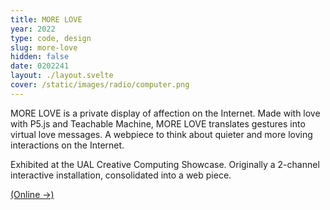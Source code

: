 ```yaml
---
title: MORE LOVE
year: 2022
type: code, design
slug: more-love
hidden: false
date: 0202241
layout: ./layout.svelte
cover: /static/images/radio/computer.png
---
```


MORE LOVE is a private display of affection on the Internet. Made with love with P5.js and Teachable Machine, MORE LOVE translates gestures into virtual love messages. A webpiece to think about quieter and more loving interactions on the Internet.

Exhibited at the UAL Creative Computing Showcase. Originally a 2-channel interactive installation, consolidated into a web piece.

[(Online →)](https://morelove.netlify.com)